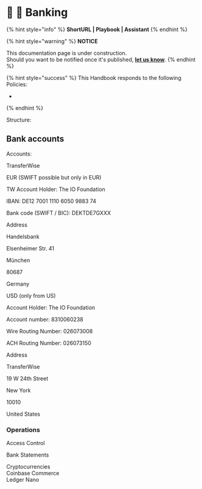 # 📓 🚧 Banking

{% hint style="info" %}
**ShortURL | Playbook | Assistant**
{% endhint %}



{% hint style="warning" %}
**NOTICE**

This documentation page is under construction.\
Should you want to be notified once it's published, [**let us know**](https://tiof.click/TIOFTarianUpdatesService).
{% endhint %}



{% hint style="success" %}
This Handbook responds to the following Policies:

*
{% endhint %}



Structure:





## Bank accounts

Accounts:

TransferWise

EUR (SWIFT possible but only in EUR)

TW Account Holder: The IO Foundation

IBAN: DE12 7001 1110 6050 9883 74

Bank code (SWIFT / BIC): DEKTDE7GXXX

Address

Handelsbank

Elsenheimer Str. 41

München

80687

Germany

USD (only from US)

Account Holder: The IO Foundation

Account number: 8310060238

Wire Routing Number: 026073008

ACH Routing Number: 026073150

Address

TransferWise

19 W 24th Street

New York

10010

United States

### Operations

Access Control



Bank Statements



Cryptocurrencies\
Coinbase Commerce\
Ledger Nano







